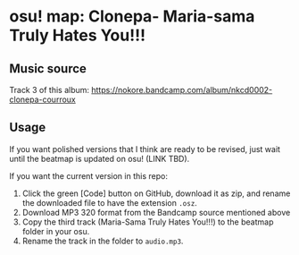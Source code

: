 # osu! map: Clonepa- Maria-sama Truly Hates You!!!

## Music source

Track 3 of this album: https://nokore.bandcamp.com/album/nkcd0002-clonepa-courroux

## Usage

If you want polished versions that I think are ready to be revised, just wait until the beatmap is updated on osu! (LINK TBD).

If you want the current version in this repo:

1. Click the green [Code] button on GitHub, download it as zip, and rename the downloaded file to have the extension `.osz`. 
1. Download MP3 320 format from the Bandcamp source mentioned above
1. Copy the third track (Maria-Sama Truly Hates You!!!) to the beatmap folder in your osu.
1. Rename the track in the folder to `audio.mp3`.

